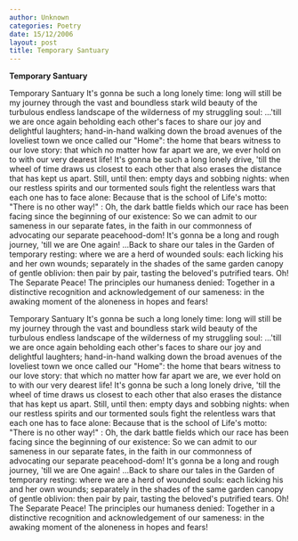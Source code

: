 ```yaml
---
author: Unknown
categories: Poetry
date: 15/12/2006
layout: post
title: Temporary Santuary
---
```


**Temporary Santuary**

Temporary Santuary
     It's gonna be such a long lonely time: long will still be my journey through the vast and boundless stark wild beauty of the turbulous endless landscape of the wilderness of my struggling soul: ...'till we are once again beholding each other's faces to share our joy and delightful laughters; hand-in-hand walking down the broad avenues of the loveliest town we once called our "Home": the home that bears witness to our love story: that which no matter how far apart we are, we ever hold on to with our very dearest life!
     It's gonna be such a long lonely drive, 'till the wheel of time draws us closest to each other that also erases the distance that has kept us apart.  Still, until then: empty days and sobbing nights: when our restless spirits and our tormented souls fight the relentless wars that each one has to face alone: Because that is the school of Life's motto: "There is no other way!" : Oh, the dark battle fields which our race has been facing since the beginning of our existence: So we can admit to our sameness in our separate fates, in the faith in our commonness of advocating our separate peacehood-dom!
     It's gonna be a long and rough journey, 'till we are One again! ...Back to share our tales in the Garden of temporary resting: where we are a herd of wounded souls: each licking his and her own wounds; separately in the shades of the same garden canopy of gentle oblivion: then pair by pair, tasting the beloved's putrified tears.
     Oh! The Separate Peace!  The principles our humaness denied: Together in a distinctive recognition and acknowledgement of our sameness: in the awaking moment of the aloneness in hopes and fears!

Temporary Santuary
     It's gonna be such a long lonely time: long will still be my journey through the vast and boundless stark wild beauty of the turbulous endless landscape of the wilderness of my struggling soul: ...'till we are once again beholding each other's faces to share our joy and delightful laughters; hand-in-hand walking down the broad avenues of the loveliest town we once called our "Home": the home that bears witness to our love story: that which no matter how far apart we are, we ever hold on to with our very dearest life!
     It's gonna be such a long lonely drive, 'till the wheel of time draws us closest to each other that also erases the distance that has kept us apart.  Still, until then: empty days and sobbing nights: when our restless spirits and our tormented souls fight the relentless wars that each one has to face alone: Because that is the school of Life's motto: "There is no other way!" : Oh, the dark battle fields which our race has been facing since the beginning of our existence: So we can admit to our sameness in our separate fates, in the faith in our commonness of advocating our separate peacehood-dom!
     It's gonna be a long and rough journey, 'till we are One again! ...Back to share our tales in the Garden of temporary resting: where we are a herd of wounded souls: each licking his and her own wounds; separately in the shades of the same garden canopy of gentle oblivion: then pair by pair, tasting the beloved's putrified tears.
     Oh! The Separate Peace!  The principles our humaness denied: Together in a distinctive recognition and acknowledgement of our sameness: in the awaking moment of the aloneness in hopes and fears!

